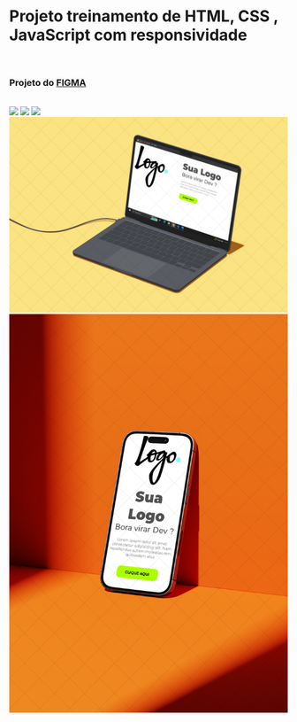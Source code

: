 <h1>Projeto  treinamento de HTML, CSS , JavaScript com responsividade</h1>
<br>
<h3>Projeto do <a href="https://www.figma.com">FIGMA</a></h3>
<br>
<img src="https://img.shields.io/badge/HTML-239120?style=for-the-badge&logo=html5&logoColor=white">
<img src="https://img.shields.io/badge/CSS-239120?&style=for-the-badge&logo=css3&logoColor=white">
<img src="https://img.shields.io/badge/JAVASCRIPT-239120?&style=for-the-badge&logo=JAVASCRIPT3&logoColor=white">

<img src="https://github.com/Gustavomacedo92/projeto-logo/blob/master/img/131d0ce334d.png?raw=true">
<img src="https://github.com/Gustavomacedo92/projeto-logo/blob/master/img/0361f878d17.png?raw=true">
